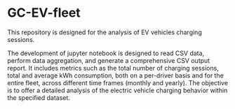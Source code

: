 # GC-EV-fleet
This repository is designed for the analysis of EV vehicles charging sessions.


The development of jupyter notebook is designed to read CSV data, perform data aggregation, and generate a comprehensive CSV output report.  It includes metrics such as the total number of charging sessions, total and average kWh consumption, both on a per-driver basis and for the entire fleet, across different time frames (monthly and yearly). The objective is to offer a detailed analysis of the electric vehicle charging behavior within the specified dataset.
